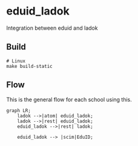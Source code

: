 # eduid_ladok
Integration between eduid and ladok

## Build
```
# Linux
make build-static
```

## Flow
This is the general flow for each school using this.

```
graph LR;
    ladok -->|atom| eduid_ladok;
    ladok -->|rest| eduid_ladok;
    eduid_ladok -->|rest| ladok;

    eduid_ladok --> |scim|EduID;
```     